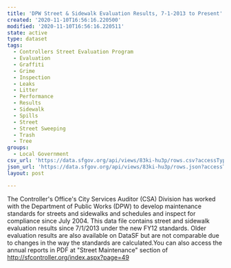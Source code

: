 ```yaml
---
title: 'DPW Street & Sidewalk Evaluation Results, 7-1-2013 to Present'
created: '2020-11-10T16:56:16.220500'
modified: '2020-11-10T16:56:16.220511'
state: active
type: dataset
tags:
  - Controllers Street Evaluation Program
  - Evaluation
  - Graffiti
  - Grime
  - Inspection
  - Leaks
  - Litter
  - Performance
  - Results
  - Sidewalk
  - Spills
  - Street
  - Street Sweeping
  - Trash
  - Tree
groups:
  - Local Government
csv_url: 'https://data.sfgov.org/api/views/83ki-hu3p/rows.csv?accessType=DOWNLOAD'
json_url: 'https://data.sfgov.org/api/views/83ki-hu3p/rows.json?accessType=DOWNLOAD'
layout: post

---
```

The Controller's Office's City Services Auditor (CSA) Division has worked with the Department of Public Works (DPW) to develop maintenance standards for streets and sidewalks and schedules and inspect for compliance since July 2004. This data file contains street and sidewalk evaluation results since 7/1/2013 under the new FY12 standards.  Older evaluation results are also available on DataSF but are not comparable due to changes in the way the standards are calculated.You can also access the annual reports in PDF at "Street Maintenance" section of http://sfcontroller.org/index.aspx?page=49
